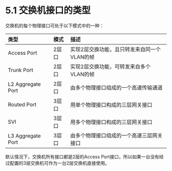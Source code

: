 # 5.1 交换机接口的类型

交换机的每个物理接口可处于以下模式中的一种：

| 类型 | 模式 | 描述 |
| :--- | :--- | :--- |
| Access Port | 2层口 | 实现2层交换功能，且只转发来自同一个VLAN的帧 |
| Trunk Port | 2层口 | 实现2层交换功能，可转发来自多个VLAN的帧 |
| L2 Aggregate Port | 2层口 | 由多个物理接口组成的一个高速传输通道 |
| Routed Port | 3层口 | 用单个物理接口构成的三层网关接口 |
| SVI | 3层口 | 用多个物理接口构成的三层网关接口 |
| L3 Aggregate Port | 3层口 | 由多个物理接口组成的一个高速三层网关接口 |

默认情况下，交换机所有接口都是2层的Access Port接口，所以如果一台没有经过配置的3层交换机可作为一台2层交换机直接使用。

